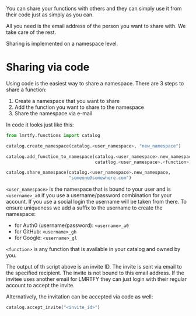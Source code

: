 You can share your functions with others and they can simply use it from their code just as simply 
as you can.

All you need is the email address of the person you want to share with. We take care of the rest. 

Sharing is implemented on a namespace level.

# Sharing via code

Using code is the easiest way to share a namespace. There are 3 steps to share a function:

1. Create a namespace that you want to share
2. Add the function you want to share to the namespace
3. Share the namespace via e-mail

In code it looks just like this:

```python title="Sharing a function" linenums="1"
from lmrtfy.functions import catalog

catalog.create_namespace(catalog.<user_namespace>, "new_namespace")

catalog.add_function_to_namespace(catalog.<user_namespace>.new_namespace, 
                                  catatlog.<user_namespace>.<function>)

catalog.share_namespace(catalog.<user_namespace>.new_namespace, 
                        "someone@somewhere.com")
```

`<user_namespace>` is the namespace that is bound to your user and is `<username>_a0` if you 
use a username/password combination for your account. If you use a social login the username will
be taken from there. To ensure uniqueness we add a suffix to the username to create the namespace:

* for Auth0 (username/password): `<username>_a0`
* for GitHub: `<username>_gh`
* for Google: `<username>_gl`

`<function>` is any function that is available in your catalog and owned by you.

The output of th script above is an invite ID. The invite is sent via email to the specified recipient.
The invite is not bound to this email address. If the invitee uses another email for LMRTFY they can
just login with their regular account to accept the invite. 

Alternatively, the invitation can be accepted via code as well:

```python title="Accepting an invite in code"
catalog.accept_invite("<invite_id>")
```


